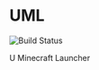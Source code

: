 # UML
![Build Status](https://travis-ci.org/UnknownStudio/UML.svg?branch=master)

U Minecraft Launcher

